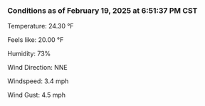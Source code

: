 ### Conditions as of February 19, 2025 at 6:51:37 PM CST 

Temperature: 24.30 &deg;F

Feels like: 20.00 &deg;F

Humidity: 73%

Wind Direction: NNE

Windspeed: 3.4 mph

Wind Gust: 4.5 mph

